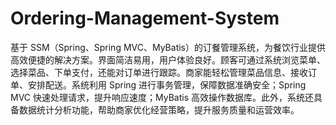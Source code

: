# Ordering-Management-System
基于 SSM（Spring、Spring MVC、MyBatis）的订餐管理系统，为餐饮行业提供高效便捷的解决方案。界面简洁易用，用户体验良好。顾客可通过系统浏览菜单、选择菜品、下单支付，还能对订单进行跟踪。商家能轻松管理菜品信息、接收订单、安排配送。系统利用 Spring 进行事务管理，保障数据准确安全；Spring MVC 快速处理请求，提升响应速度；MyBatis 高效操作数据库。此外，系统还具备数据统计分析功能，帮助商家优化经营策略，提升服务质量和运营效率。 
